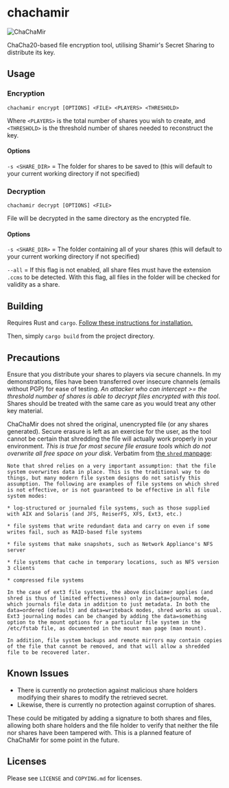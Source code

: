 # chachamir

![ChaChaMir](https://ross.exposed/img/ccm_w_text.png "ChaChaMir")

ChaCha20-based file encryption tool, utilising Shamir's Secret Sharing to distribute its key.

## Usage

### Encryption

`chachamir encrypt [OPTIONS] <FILE> <PLAYERS> <THRESHOLD>`

Where `<PLAYERS>` is the total number of shares you wish to create, and `<THRESHOLD>` is the threshold number of shares needed to reconstruct the key.

#### Options

`-s <SHARE_DIR>` = The folder for shares to be saved to (this will default to your current working directory if not specified)

### Decryption

`chachamir decrypt [OPTIONS] <FILE>`

File will be decrypted in the same directory as the encrypted file.

#### Options

`-s <SHARE_DIR>` = The folder containing all of your shares (this will default to your current working directory if not specified)

`--all` = If this flag is not enabled, all share files must have the extension `.ccms` to be detected. With this flag, all files in the folder will be checked for validity as a share.

## Building

Requires Rust and `cargo`. [Follow these instructions for installation.](https://doc.rust-lang.org/book/ch01-01-installation.html#installation)

Then, simply `cargo build` from the project directory.

## Precautions

Ensure that you distribute your shares to players via secure channels. In my demonstrations, files have been transferred over insecure channels (emails without PGP) for ease of testing. *An attacker who can intercept >= the threshold number of shares is able to decrypt files encrypted with this tool*. Shares should be treated with the same care as you would treat any other key material.

ChaChaMir does not shred the original, unencrypted file (or any shares generated). Secure erasure is left as an exercise for the user, as the tool cannot be certain that shredding the file will actually work properly in your environment. *This is true for most secure file erasure tools which do not overwrite all free space on your disk*. Verbatim from [the `shred` manpage](https://linux.die.net/man/1/shred):

```
Note that shred relies on a very important assumption: that the file system overwrites data in place. This is the traditional way to do things, but many modern file system designs do not satisfy this assumption. The following are examples of file systems on which shred is not effective, or is not guaranteed to be effective in all file system modes:

* log-structured or journaled file systems, such as those supplied with AIX and Solaris (and JFS, ReiserFS, XFS, Ext3, etc.)

* file systems that write redundant data and carry on even if some writes fail, such as RAID-based file systems

* file systems that make snapshots, such as Network Appliance's NFS server

* file systems that cache in temporary locations, such as NFS version 3 clients

* compressed file systems

In the case of ext3 file systems, the above disclaimer applies (and shred is thus of limited effectiveness) only in data=journal mode, which journals file data in addition to just metadata. In both the data=ordered (default) and data=writeback modes, shred works as usual. Ext3 journaling modes can be changed by adding the data=something option to the mount options for a particular file system in the /etc/fstab file, as documented in the mount man page (man mount).

In addition, file system backups and remote mirrors may contain copies of the file that cannot be removed, and that will allow a shredded file to be recovered later. 
```

## Known Issues

* There is currently no protection against malicious share holders modifying their shares to modify the retrieved secret.
* Likewise, there is currently no protection against corruption of shares.

These could be mitigated by adding a signature to both shares and files, allowing both share holders and the file holder to verify that neither the file nor shares have been tampered with. This is a planned feature of ChaChaMir for some point in the future.

## Licenses

Please see `LICENSE` and `COPYING.md` for licenses.